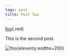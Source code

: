```yaml
---
tags: post
title: Post Two
---
```


[foo](/){.red}

This is the second post.

![foo](/assets/img/pic3.jpg){eleventy:widths=200}

